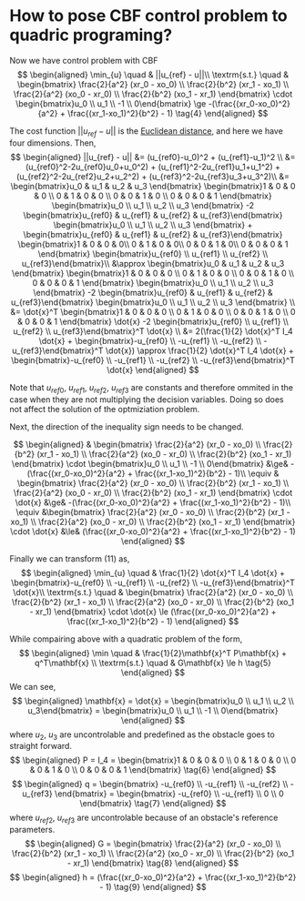 # How to pose CBF control problem to quadric programing?

Now we have control problem with CBF
$$
\begin{aligned}
\min_{u} \quad & ||u_{ref} - u||\\
\textrm{s.t.} \quad & \begin{bmatrix} \frac{2}{a^2} (xr_0 - xo_0) \\  \frac{2}{b^2} (xr_1 - xo_1) \\ \frac{2}{a^2} (xo_0 - xr_0) \\  \frac{2}{b^2} (xo_1 - xr_1) \end{bmatrix} \cdot \begin{bmatrix}u_0 \\ u_1 \\ -1 \\ 0\end{bmatrix} \ge -(\frac{(xr_0-xo_0)^2}{a^2} + \frac{(xr_1-xo_1)^2}{b^2} - 1) \tag{4}
\end{aligned}
$$

The cost function $||u_{ref} - u||$ is the [Euclidean distance](https://en.wikipedia.org/wiki/Euclidean_distance), and here we have four dimensions. Then,
$$
\begin{aligned}
||u_{ref} - u|| &= (u_{ref0}-u_0)^2 + (u_{ref1}-u_1)^2 \\
&= (u_{ref0}^2-2u_{ref0}u_0+u_0^2) + (u_{ref1}^2-2u_{ref1}u_1+u_1^2) + (u_{ref2}^2-2u_{ref2}u_2+u_2^2) + (u_{ref3}^2-2u_{ref3}u_3+u_3^2)\\
&= \begin{bmatrix}u_0 & u_1 & u_2 & u_3 \end{bmatrix} \begin{bmatrix}1 & 0 & 0 & 0 \\ 0 & 1 & 0 & 0 \\ 0 & 0 & 1 & 0 \\ 0 & 0 & 0 & 1 \end{bmatrix} \begin{bmatrix}u_0 \\ u_1 \\ u_2 \\ u_3 \end{bmatrix} -2 \begin{bmatrix}u_{ref0} & u_{ref1} & u_{ref2} & u_{ref3}\end{bmatrix} \begin{bmatrix}u_0 \\ u_1 \\ u_2 \\ u_3 \end{bmatrix} + \begin{bmatrix}u_{ref0} & u_{ref1} & u_{ref2} & u_{ref3}\end{bmatrix} \begin{bmatrix}1 & 0 & 0 & 0\\ 0 & 1 & 0 & 0\\ 0 & 0 & 1 & 0\\ 0 & 0 & 0 & 1 \end{bmatrix} \begin{bmatrix}u_{ref0} \\ u_{ref1} \\ u_{ref2} \\ u_{ref3}\end{bmatrix}\\
&\approx \begin{bmatrix}u_0 & u_1 & u_2 & u_3 \end{bmatrix} \begin{bmatrix}1 & 0 & 0 & 0 \\ 0 & 1 & 0 & 0 \\ 0 & 0 & 1 & 0 \\ 0 & 0 & 0 & 1 \end{bmatrix} \begin{bmatrix}u_0 \\ u_1 \\ u_2 \\ u_3 \end{bmatrix} -2 \begin{bmatrix}u_{ref0} & u_{ref1} & u_{ref2} & u_{ref3}\end{bmatrix} \begin{bmatrix}u_0 \\ u_1 \\ u_2 \\ u_3 \end{bmatrix} \\
&= \dot{x}^T \begin{bmatrix}1 & 0 & 0 & 0 \\ 0 & 1 & 0 & 0 \\ 0 & 0 & 1 & 0 \\ 0 & 0 & 0 & 1 \end{bmatrix} \dot{x} -2 \begin{bmatrix}u_{ref0} \\ u_{ref1} \\ u_{ref2} \\ u_{ref3}\end{bmatrix}^T \dot{x} \\
&= 2(\frac{1}{2} \dot{x}^T I_4 \dot{x} + \begin{bmatrix}-u_{ref0} \\ -u_{ref1} \\ -u_{ref2} \\ -u_{ref3}\end{bmatrix}^T \dot{x}) \approx \frac{1}{2} \dot{x}^T I_4 \dot{x} + \begin{bmatrix}-u_{ref0} \\ -u_{ref1} \\ -u_{ref2} \\ -u_{ref3}\end{bmatrix}^T \dot{x}
\end{aligned}
$$

Note that $u_{ref0}$, $u_{ref1}$, $u_{ref2}$, $u_{ref3}$ are constants and therefore ommited in the case when they are not multiplying the decision variables. Doing so does not affect the solution of the optmiziation problem.

Next, the direction of the inequality sign needs to be changed.

$$
\begin{aligned}
& \begin{bmatrix} \frac{2}{a^2} (xr_0 - xo_0) \\  \frac{2}{b^2} (xr_1 - xo_1) \\ \frac{2}{a^2} (xo_0 - xr_0) \\  \frac{2}{b^2} (xo_1 - xr_1) \end{bmatrix} \cdot \begin{bmatrix}u_0 \\ u_1 \\ -1 \\ 0\end{bmatrix} &\ge& -(\frac{(xr_0-xo_0)^2}{a^2} + \frac{(xr_1-xo_1)^2}{b^2} - 1)\\
\equiv & \begin{bmatrix} \frac{2}{a^2} (xr_0 - xo_0) \\  \frac{2}{b^2} (xr_1 - xo_1) \\ \frac{2}{a^2} (xo_0 - xr_0) \\  \frac{2}{b^2} (xo_1 - xr_1) \end{bmatrix} \cdot \dot{x} &\ge& -(\frac{(xr_0-xo_0)^2}{a^2} + \frac{(xr_1-xo_1)^2}{b^2} - 1)\\
\equiv &\begin{bmatrix} \frac{2}{a^2} (xr_0 - xo_0) \\  \frac{2}{b^2} (xr_1 - xo_1) \\ \frac{2}{a^2} (xo_0 - xr_0) \\  \frac{2}{b^2} (xo_1 - xr_1) \end{bmatrix} \cdot \dot{x} &\le& (\frac{(xr_0-xo_0)^2}{a^2} + \frac{(xr_1-xo_1)^2}{b^2} - 1)
\end{aligned}
$$

Finally we can transform (11) as,
$$
\begin{aligned}
\min_{u} \quad & \frac{1}{2} \dot{x}^T I_4 \dot{x} + \begin{bmatrix}-u_{ref0} \\ -u_{ref1} \\ -u_{ref2} \\ -u_{ref3}\end{bmatrix}^T \dot{x}\\
\textrm{s.t.} \quad & \begin{bmatrix} \frac{2}{a^2} (xr_0 - xo_0) \\  \frac{2}{b^2} (xr_1 - xo_1) \\ \frac{2}{a^2} (xo_0 - xr_0) \\  \frac{2}{b^2} (xo_1 - xr_1) \end{bmatrix} \cdot \dot{x} \le (\frac{(xr_0-xo_0)^2}{a^2} + \frac{(xr_1-xo_1)^2}{b^2} - 1)
\end{aligned}
$$

While compairing above with a quadratic problem of the form,
$$
\begin{aligned}
\min \quad & \frac{1}{2}\mathbf{x}^T P\mathbf{x} + q^T\mathbf{x} \\
\textrm{s.t.} \quad & G\mathbf{x} \le h \tag{5}
\end{aligned}
$$
We can see,
$$
\begin{aligned}
    \mathbf{x} = \dot{x} = \begin{bmatrix}u_0 \\ u_1 \\ u_2 \\ u_3\end{bmatrix} = \begin{bmatrix}u_0 \\ u_1 \\ -1 \\ 0\end{bmatrix}
\end{aligned}
$$
where $u_2$, $u_3$ are uncontrolable and predefined as the obstacle goes to straight forward.
$$
\begin{aligned}
P = I_4 = \begin{bmatrix}1 & 0 & 0 & 0 \\ 0 & 1 & 0 & 0 \\ 0 & 0 & 1 & 0 \\ 0 & 0 & 0 & 1 \end{bmatrix} \tag{6}
\end{aligned}
$$
$$
\begin{aligned}
q = \begin{bmatrix} -u_{ref0} \\ -u_{ref1} \\ -u_{ref2} \\ -u_{ref3} \end{bmatrix} = \begin{bmatrix} -u_{ref0} \\ -u_{ref1} \\ 0 \\ 0 \end{bmatrix} \tag{7}
\end{aligned}
$$
where $u_{ref2}$, $u_{ref3}$ are uncontrolable because of an obstacle's reference parameters.
$$
\begin{aligned}
G = \begin{bmatrix} \frac{2}{a^2} (xr_0 - xo_0) \\  \frac{2}{b^2} (xr_1 - xo_1) \\ \frac{2}{a^2} (xo_0 - xr_0) \\  \frac{2}{b^2} (xo_1 - xr_1) \end{bmatrix} \tag{8}
\end{aligned}
$$
$$
\begin{aligned}
h = (\frac{(xr_0-xo_0)^2}{a^2} + \frac{(xr_1-xo_1)^2}{b^2} - 1) \tag{9}
\end{aligned}
$$
